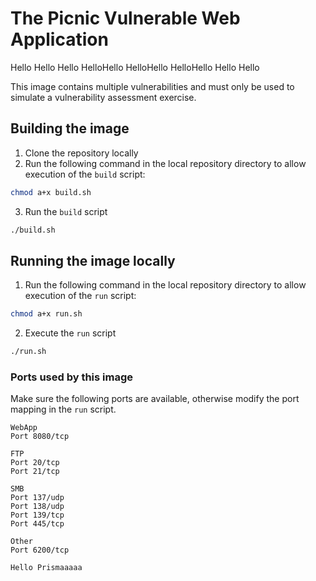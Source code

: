 # The Picnic Vulnerable Web Application

Hello Hello Hello HelloHello HelloHello HelloHello Hello Hello 

This image contains multiple vulnerabilities and must only be used to simulate a vulnerability assessment exercise.


## Building the image

1. Clone the repository locally
2. Run the following command in the local repository directory to allow execution of the `build` script:
```bash
chmod a+x build.sh
```
3. Run the `build` script
```bash
./build.sh
```

## Running the image locally

1. Run the following command in the local repository directory to allow execution of the `run` script:
```bash
chmod a+x run.sh
```
2. Execute the `run` script
```bash
./run.sh
```

### Ports used by this image

Make sure the following ports are available, otherwise modify the port mapping in the `run` script.

```
WebApp
Port 8080/tcp

FTP
Port 20/tcp
Port 21/tcp

SMB
Port 137/udp
Port 138/udp
Port 139/tcp
Port 445/tcp

Other
Port 6200/tcp

Hello Prismaaaaa
```
